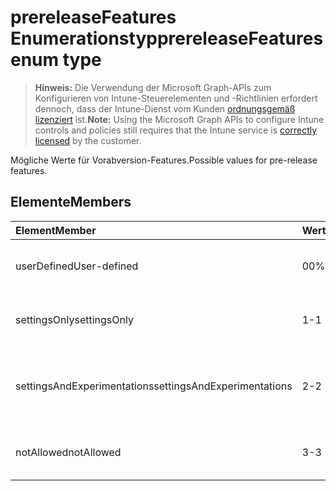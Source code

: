 # <a name="prereleasefeatures-enum-type"></a><span data-ttu-id="02f40-101">prereleaseFeatures Enumerationstyp</span><span class="sxs-lookup"><span data-stu-id="02f40-101">prereleaseFeatures enum type</span></span>

> <span data-ttu-id="02f40-102">**Hinweis:** Die Verwendung der Microsoft Graph-APIs zum Konfigurieren von Intune-Steuerelementen und -Richtlinien erfordert dennoch, dass der Intune-Dienst vom Kunden [ordnungsgemäß lizenziert](https://go.microsoft.com/fwlink/?linkid=839381) ist.</span><span class="sxs-lookup"><span data-stu-id="02f40-102">**Note:** Using the Microsoft Graph APIs to configure Intune controls and policies still requires that the Intune service is [correctly licensed](https://go.microsoft.com/fwlink/?linkid=839381) by the customer.</span></span>

<span data-ttu-id="02f40-103">Mögliche Werte für Vorabversion-Features.</span><span class="sxs-lookup"><span data-stu-id="02f40-103">Possible values for pre-release features.</span></span>
## <a name="members"></a><span data-ttu-id="02f40-104">Elemente</span><span class="sxs-lookup"><span data-stu-id="02f40-104">Members</span></span>
|<span data-ttu-id="02f40-105">Element</span><span class="sxs-lookup"><span data-stu-id="02f40-105">Member</span></span>|<span data-ttu-id="02f40-106">Wert</span><span class="sxs-lookup"><span data-stu-id="02f40-106">Value</span></span>|<span data-ttu-id="02f40-107">Beschreibung</span><span class="sxs-lookup"><span data-stu-id="02f40-107">Description</span></span>|
|:---|:---|:---|
|<span data-ttu-id="02f40-108">userDefined</span><span class="sxs-lookup"><span data-stu-id="02f40-108">User-defined</span></span>|<span data-ttu-id="02f40-109">0</span><span class="sxs-lookup"><span data-stu-id="02f40-109">0%</span></span>|<span data-ttu-id="02f40-110">Benutzerdefiniert, Standardwert, keine Vorgabe.</span><span class="sxs-lookup"><span data-stu-id="02f40-110">User Defined, default value, no intent.</span></span>|
|<span data-ttu-id="02f40-111">settingsOnly</span><span class="sxs-lookup"><span data-stu-id="02f40-111">settingsOnly</span></span>|<span data-ttu-id="02f40-112">1</span><span class="sxs-lookup"><span data-stu-id="02f40-112">-1</span></span>|<span data-ttu-id="02f40-113">Einstellungen nur Vorabversion-Features.</span><span class="sxs-lookup"><span data-stu-id="02f40-113">Settings only pre-release features.</span></span>|
|<span data-ttu-id="02f40-114">settingsAndExperimentations</span><span class="sxs-lookup"><span data-stu-id="02f40-114">settingsAndExperimentations</span></span>|<span data-ttu-id="02f40-115">2</span><span class="sxs-lookup"><span data-stu-id="02f40-115">-2</span></span>|<span data-ttu-id="02f40-116">Einstellungen und Experimentiermodus der Vorabversion-Features.</span><span class="sxs-lookup"><span data-stu-id="02f40-116">Settings and experimentations pre-release features.</span></span>|
|<span data-ttu-id="02f40-117">notAllowed</span><span class="sxs-lookup"><span data-stu-id="02f40-117">notAllowed</span></span>|<span data-ttu-id="02f40-118">3</span><span class="sxs-lookup"><span data-stu-id="02f40-118">-3</span></span>|<span data-ttu-id="02f40-119">Vorabversion-Features sind nicht zulässig.</span><span class="sxs-lookup"><span data-stu-id="02f40-119">Pre-release features not allowed.</span></span>|








